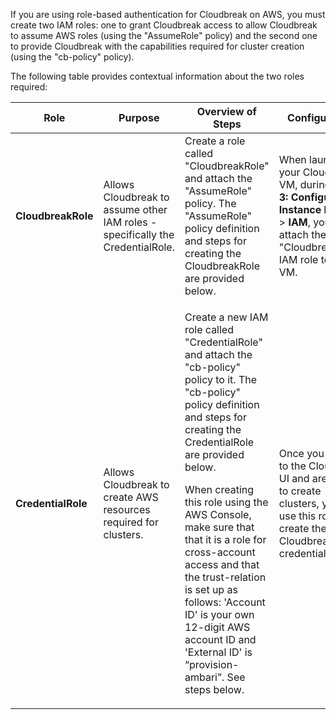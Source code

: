 If you are using role-based authentication for Cloudbreak on AWS, you must create two IAM roles: one to grant Cloudbreak access to allow Cloudbreak to assume AWS roles (using the "AssumeRole" policy) and the second one to provide Cloudbreak with the capabilities required for cluster creation (using the "cb-policy" policy).

The following table provides contextual information about the two roles required: 

|Role | Purpose | Overview of Steps | Configuration |
|----|---|---|---|
| **CloudbreakRole** | Allows Cloudbreak to assume other IAM roles - specifically the CredentialRole. | Create a role called "CloudbreakRole" and attach the "AssumeRole" policy. The "AssumeRole" policy definition and steps for creating the CloudbreakRole are provided below. | <p>When launching your Cloudbreak VM, during **Step 3: Configure Instance Details** > **IAM**, you will attach the "CloudbreakRole" IAM role to the VM.</p> |
| **CredentialRole** | Allows Cloudbreak to create AWS resources required for clusters. | <p>Create a new IAM role called "CredentialRole" and attach the "cb-policy" policy to it. The "cb-policy" policy definition and steps for creating the CredentialRole are provided below.</p><p> When creating this role using the AWS Console, make sure that that it is a role for cross-account access and that the trust-relation is set up as follows: 'Account ID' is your own 12-digit AWS account ID and 'External ID' is “provision-ambari”. See steps below.</p> | Once you log in to the Cloudbreak UI and are ready to create clusters, you will use this role to create the Cloudbreak credential. | 